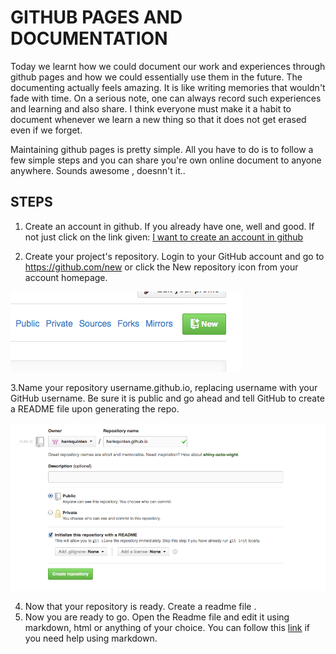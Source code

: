 # GITHUB PAGES AND DOCUMENTATION 

Today we learnt how we could document our work and experiences through github pages and how we could essentially use them in the future. The documenting actually feels amazing. It is like writing memories that wouldn't fade with time. On a serious note, one can always record such experiences and learning and also share. I think everyone must make it a habit to document whenever we learn a new thing so that it does not get erased even if we forget.

Maintaining github pages is pretty simple. All you have to do is to follow a few simple steps and you can share you're own online document to anyone anywhere. Sounds awesome , doesnn't it..

## STEPS

1. Create an account in github. If you already have one, well and good. If not just click on the link given:
[I want to create an account in github](https://github.com/join?source=header-home)

2. Create your project's repository. Login to your GitHub account and go to https://github.com/new or click the New repository icon from your account homepage.


![GitHub Logo](/images/githubpage.png)

3.Name your repository username.github.io, replacing username with your GitHub username. Be sure it is public and go ahead and tell GitHub to create a README file upon generating the repo.

![GitHub Logo](/images/gp2.png)


4. Now that your repository is ready. Create a readme file .
5. Now you are ready to go. Open the Readme file and edit it using markdown, html or anything of your choice.
You can follow this [link](https://guides.github.com/features/mastering-markdown/) if you need help using markdown.





